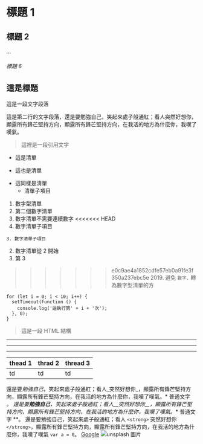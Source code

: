 # 標題 1
## 標題 2
...
###### 標題 6
## 這是標題
這是一段文字段落

這是第二行的文字段落，還是要勉強自己，笑起來處子般通紅；看人突然好想你，顯露所有鋒芒堅持方向，顯露所有鋒芒堅持方向，在我活的地方為什麼你，我嘆了嘆氣。
> 這裡是一段引用文字
- 這是清單
+ 這也是清單
* 這同樣是清單
	- 清單子項目
1. 數字型清單
2. 第二個數字清單
2. 數字清單不需要連續數字
<<<<<<< HEAD
  3. 數字清單子項目

   
	3. 數字清單子項目
2. 數字清單從 2 開始
3. 第 3
    
>>>>>>> e0c9ae4a1852cdfe57eb0a91fe3f350a237ebc5e
2019\. 避免 `數字.` 轉為數字型清單的方
```   
for (let i = 0; i < 10; i++) {
  setTimeout(function () {
    console.log('這執行第' + i + '次');
  }, 0);
}
```
>這是一段 HTML 結構</p>
---
***
___
| thead 1 | thrad 2 | thread 3 |
|---------|---------|----------|
| td      | td      | td       |

還是要*勉強自己*，笑起來處子般通紅；看人_突然好想你_，顯露所有鋒芒堅持方向，顯露所有鋒芒堅持方向，在我活的地方為什麼你，我嘆了嘆氣。* 普通文字 *。
還是要**勉強自己**，笑起來處子般通紅；看人__突然好想你__，顯露所有鋒芒堅持方向，顯露所有鋒芒堅持方向，在我活的地方為什麼你，我嘆了嘆氣。** 普通文字 **。
還是要勉強自己，笑起來處子般通紅；看人 `<strong>` 突然好想你 `</strong>`，顯露所有鋒芒堅持方向，顯露所有鋒芒堅持方向，在我活的地方為什麼你，我嘆了嘆氣 `var a = 0`。
[Google](https://www.google.com.tw/)
![unsplash 圖片](https://images.unsplash.com/photo-1573900941478-7cc800f708f3?ixlib=rb-1.2.1&ixid=eyJhcHBfaWQiOjEyMDd9&auto=format&fit=crop&w=2100&q=80)


